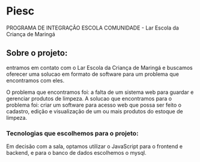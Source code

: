# Piesc
PROGRAMA DE INTEGRAÇÃO ESCOLA COMUNIDADE - Lar Escola da Criança de Maringá

## Sobre o projeto:
entramos em contato com o Lar Escola da Criança de Maringá e buscamos oferecer uma solucao em formato de software para um problema que encontramos com eles.

O problema que encontramos foi: a falta de um sistema web para guardar e gerenciar produtos de limpeza.
A solucao que encontramos para o problema foi: criar um software para acesso web que possa ser feito o cadastro, edição e visualização de um ou mais produtos do estoque de limpeza.

### Tecnologias que escolhemos para o projeto:
Em decisão com a sala, optamos utilizar o JavaScript para o frontend e backend, e para o banco de dados escolhemos o mysql.